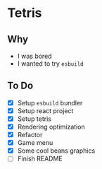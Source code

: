 # Tetris

## Why

- I was bored
- I wanted to try `esbuild`

## To Do

- [x] Setup `esbuild` bundler
- [x] Setup react project
- [x] Setup tetris
- [x] Rendering optimization
- [x] Refactor
- [x] Game menu
- [x] Some cool beans graphics
- [ ] Finish README
